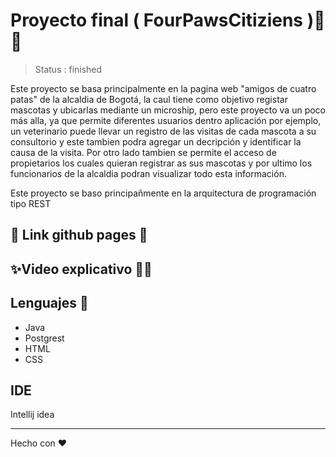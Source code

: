 # Proyecto final ( FourPawsCitiziens )🐶🐱

> Status : finished 

Este proyecto se basa principalmente en la pagina web "amigos de cuatro patas" de la alcaldia de Bogotá, la caul tiene como objetivo registar mascotas y ubicarlas mediante un microship, pero este proyecto va un poco más alla, ya que permite diferentes usuarios dentro aplicación por ejemplo, un veterinario puede llevar un registro de las visitas de cada mascota a su consultorio y este tambien podra agregar un decripción y identificar la causa de la visita. Por otro lado tambien se permite el acceso de propietarios los cuales quieran registrar as sus mascotas y por ultimo los funcionarios de la alcaldia podran visualizar todo esta información. 

Este proyecto se baso principañmente en la arquitectura de programación tipo REST 

## 🐾 Link github pages 🐾

## ✨Video explicativo 🎥✨


## Lenguajes 🤖

- Java 
- Postgrest 
- HTML 
- CSS

## IDE
Intellij idea 

<hr>

Hecho con ❤️
